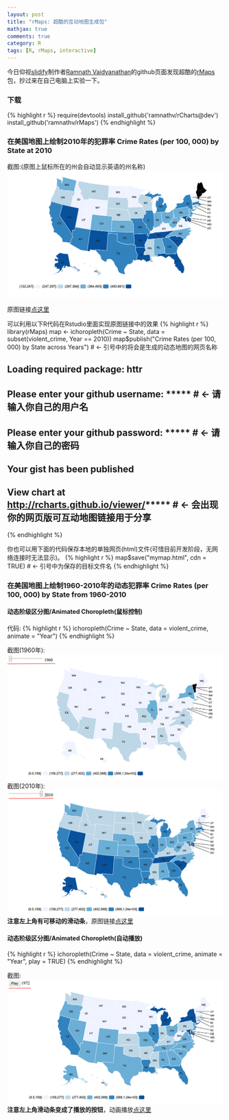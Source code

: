 ```yaml
---
layout: post
title: "rMaps: 超酷的互动地图生成包"
mathjax: true
comments: true
category: R
tags: [R, rMaps, interactive]
---
```


今日仰视[slidify](https://github.com/ramnathv/slidify)制作者[Ramnath Vaidyanathan](https://github.com/ramnathv)的github页面发现超酷的[rMaps](https://github.com/ramnathv/rMaps)包，抄过来在自己电脑上实验一下。


### 下载

{% highlight r %}
require(devtools)
install_github('ramnathv/rCharts@dev')
install_github('ramnathv/rMaps')
{% endhighlight %}


### 在美国地图上绘制2010年的犯罪率 Crime Rates (per 100, 000) by State at 2010

截图:(原图上鼠标所在的州会自动显示英语的州名称)
![crime0](/image/crime0.png)

原图链接[点这里](http://rcharts.github.io/viewer/?25bf56df8416fe8bc22de5d725cde8ca)

可以利用以下R代码在Rstudio里面实现原图链接中的效果
{% highlight r %}
library(rMaps)
map <- ichoropleth(Crime ~ State, data = subset(violent_crime, Year == 2010))
map$publish("Crime Rates (per 100, 000) by State across Years") # <- 引号中的将会是生成的动态地图的网页名称
## Loading required package: httr
## Please enter your github username: ***** # <- 请输入你自己的用户名
## Please enter your github password: ***** # <- 请输入你自己的密码
## Your gist has been published
## View chart at http://rcharts.github.io/viewer/***** # <- 会出现你的网页版可互动地图链接用于分享
{% endhighlight %}

你也可以用下面的代码保存本地的单独网页(html)文件(可惜目前开发阶段，无网络连接时无法显示)。
{% highlight r %}
map$save("mymap.html", cdn = TRUE) # <- 引号中为保存的目标文件名
{% endhighlight %}


### 在美国地图上绘制1960-2010年的动态犯罪率 Crime Rates (per 100, 000) by State from 1960-2010

#### 动态阶级区分图/Animated Choropleth(鼠标控制)
代码:
{% highlight r %}
ichoropleth(Crime ~ State, data = violent_crime, animate = "Year")
{% endhighlight %}

截图(1960年):
![crime1](/image/crime1.png)
截图(2010年): 
![crime2](/image/crime2.png)
**注意左上角有可移动的滑动条**，原图链接[点这里](http://rcharts.github.io/viewer/?3aa0696e473b5bd16fc6bd2979758183)

#### 动态阶级区分图/Animated Choropleth(自动播放)
{% highlight r %}
ichoropleth(Crime ~ State, data = violent_crime, animate = "Year", play = TRUE)
{% endhighlight %}

截图: 
![crime3](/image/crime3.png)
**注意左上角滑动条变成了播放的按钮**，动画播放[点这里](http://rcharts.github.io/viewer/?d32e78d2795db1850b86827627e33c53)